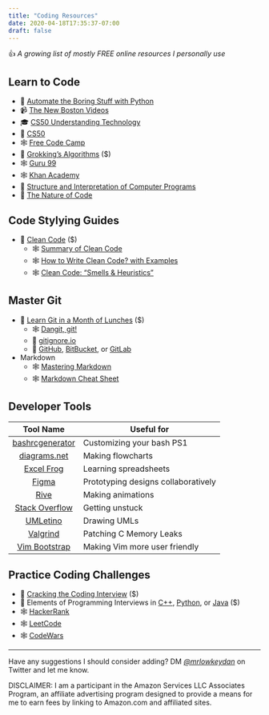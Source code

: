 ```yaml
---
title: "Coding Resources"
date: 2020-04-18T17:35:37-07:00
draft: false
---
```

👍 *A growing list of mostly FREE online resources I personally use*

## Learn to Code
- 📘 [Automate the Boring Stuff with Python](https://automatetheboringstuff.com/)
- 📹 [The New Boston Videos](https://www.youtube.com/user/thenewboston)
- 🎓 [CS50 Understanding Technology](https://cs50.harvard.edu/technology/)
- 🏫 [CS50](https://cs50.harvard.edu/)
- 🕸 [Free Code Camp](https://www.freecodecamp.org/)
- 📙 [Grokking’s Algorithms](https://amzn.to/2XQwQsB) ($)
- 🕸 [Guru 99](https://www.guru99.com/)
- 🕸 [Khan Academy](https://www.khanacademy.org/computing)
- 📗 [Structure and Interpretation of Computer Programs](https://web.mit.edu/alexmv/6.037/sicp.pdf)
- 📕 [The Nature of Code](https://natureofcode.com/)
## Code Stylying Guides
- 📘 [Clean Code](https://amzn.to/2RQQsJo) ($)
    - 🕸 [Summary of Clean Code](https://gist.github.com/wojteklu/73c6914cc446146b8b533c0988cf8d29)
    - 🕸 [How to Write Clean Code? with Examples](https://medium.com/mindorks/how-to-write-clean-code-lessons-learnt-from-the-clean-code-robert-c-martin-9ffc7aef870c)
    - 🕸 [Clean Code: “Smells & Heuristics”](https://moderatemisbehaviour.github.io/clean-code-smells-and-heuristics/)
## Master Git
- 📕 [Learn Git in a Month of Lunches](https://amzn.to/3czHVTi) ($)
    - 🕸 [Dangit, git!](http://dangitgit.com/)
    - 🔧 [gitignore.io](https://www.codewars.com/)
    - 🔨 [GitHub](https://github.com/), [BitBucket](https://bitbucket.org/), or [GitLab](https://about.gitlab.com/)
- Markdown
    - 🕸 [Mastering Markdown](https://guides.github.com/features/mastering-markdown/)
    - 🕸 [Markdown Cheat Sheet](https://www.markdownguide.org/cheat-sheet/) 
## Developer Tools
| Tool Name | Useful for |
|:-----------------:|-----------------|
|[bashrcgenerator](http://bashrcgenerator.com/)|Customizing your bash PS1|
|[diagrams.net](https://www.diagrams.net/)| Making flowcharts|
|[Excel Frog](https://www.excelfrog.com/)|Learning spreadsheets|
|[Figma](https://www.figma.com/)|Prototyping designs collaboratively|
|[Rive](https://rive.app/)|Making animations|
|[Stack Overflow](https://stackoverflow.com/)|Getting unstuck|
|[UMLetino](http://www.umletino.com/umletino.html)|Drawing UMLs|
|[Valgrind](http://valgrind.org/docs/manual/quick-start.html)|Patching C Memory Leaks|
|[Vim Bootstrap](https://vim-bootstrap.com)| Making Vim more user friendly|
## Practice Coding Challenges
- 📕 [Cracking the Coding Interview](https://amzn.to/2RRiBAf) ($)
- 📘 Elements of Programming Interviews in [C++](https://amzn.to/2ywAays), [Python](https://amzn.to/3ai2fa8), or [Java](https://amzn.to/3aqkQkl) ($)
- 🕸 [HackerRank](https://www.hackerrank.com/)
- 🕸 [LeetCode](https://leetcode.com/)
- 🕸 [CodeWars](https://www.codewars.com/) 
---
Have any suggestions I should consider adding? DM *[@mrlowkeydan](https://twitter.com/mrlowkeydan)* on Twitter and let me know.

DISCLAIMER: I am a participant in the Amazon Services LLC Associates Program, an affiliate advertising program designed to provide a means for me to earn fees by linking to Amazon.com and affiliated sites.